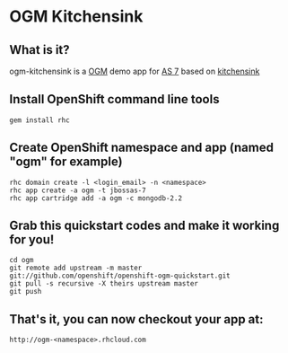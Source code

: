 # OGM Kitchensink 

## What is it?

ogm-kitchensink is a [OGM](http://www.hibernate.org/subprojects/ogm.html) demo app for [AS 7](http://www.jboss.org/jbossas) based on
[kitchensink](https://github.com/jbossas/quickstart/tree/master/kitchensink)

## Install OpenShift command line tools

    gem install rhc

## Create OpenShift namespace and app (named "ogm" for example)

    rhc domain create -l <login_email> -n <namespace>
    rhc app create -a ogm -t jbossas-7
    rhc app cartridge add -a ogm -c mongodb-2.2

## Grab this quickstart codes and make it working for you!

    cd ogm
    git remote add upstream -m master git://github.com/openshift/openshift-ogm-quickstart.git
    git pull -s recursive -X theirs upstream master
    git push

## That's it, you can now checkout your app at:

    http://ogm-<namespace>.rhcloud.com

